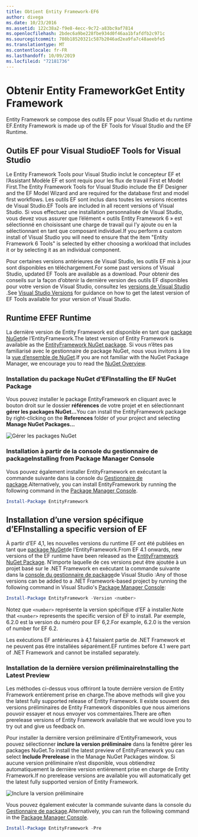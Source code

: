 ```yaml
---
title: Obtient Entity Framework-EF6
author: divega
ms.date: 10/23/2016
ms.assetid: 122c38a2-f9e8-4ecc-9c72-a83bc9af7814
ms.openlocfilehash: 2bdec6a9be228fbe934d0f46aa1bfafdfb2c971c
ms.sourcegitcommit: 708b18520321c587b2046ad2ea9fa7c48aeebfe5
ms.translationtype: MT
ms.contentlocale: fr-FR
ms.lasthandoff: 10/09/2019
ms.locfileid: "72181736"
---
```

# <a name="get-entity-framework"></a><span data-ttu-id="62edc-102">Obtenir Entity Framework</span><span class="sxs-lookup"><span data-stu-id="62edc-102">Get Entity Framework</span></span>
<span data-ttu-id="62edc-103">Entity Framework se compose des outils EF pour Visual Studio et du runtime EF.</span><span class="sxs-lookup"><span data-stu-id="62edc-103">Entity Framework is made up of the EF Tools for Visual Studio and the EF Runtime.</span></span>

## <a name="ef-tools-for-visual-studio"></a><span data-ttu-id="62edc-104">Outils EF pour Visual Studio</span><span class="sxs-lookup"><span data-stu-id="62edc-104">EF Tools for Visual Studio</span></span>

<span data-ttu-id="62edc-105">Le Entity Framework Tools pour Visual Studio inclut le concepteur EF et l’Assistant Modèle EF et sont requis pour les flux de travail First et Model First.</span><span class="sxs-lookup"><span data-stu-id="62edc-105">The Entity Framework Tools for Visual Studio include the EF Designer and the EF Model Wizard and are required for the database first and model first workflows.</span></span> <span data-ttu-id="62edc-106">Les outils EF sont inclus dans toutes les versions récentes de Visual Studio.</span><span class="sxs-lookup"><span data-stu-id="62edc-106">EF Tools are included in all recent versions of Visual Studio.</span></span> <span data-ttu-id="62edc-107">Si vous effectuez une installation personnalisée de Visual Studio, vous devez vous assurer que l’élément « outils Entity Framework 6 » est sélectionné en choisissant une charge de travail qui l’y ajoute ou en la sélectionnant en tant que composant individuel.</span><span class="sxs-lookup"><span data-stu-id="62edc-107">If you perform a custom install of Visual Studio you will need to ensure that the item "Entity Framework 6 Tools" is selected by either choosing a workload that includes it or by selecting it as an individual component.</span></span>

<span data-ttu-id="62edc-108">Pour certaines versions antérieures de Visual Studio, les outils EF mis à jour sont disponibles en téléchargement.</span><span class="sxs-lookup"><span data-stu-id="62edc-108">For some past versions of Visual Studio, updated EF Tools are available as a download.</span></span> <span data-ttu-id="62edc-109">Pour obtenir des conseils sur la façon d’obtenir la dernière version des outils EF disponibles pour votre version de Visual Studio, consultez les [versions de Visual Studio](~/ef6/what-is-new/visual-studio.md) .</span><span class="sxs-lookup"><span data-stu-id="62edc-109">See [Visual Studio Versions](~/ef6/what-is-new/visual-studio.md) for guidance on how to get the latest version of EF Tools available for your version of Visual Studio.</span></span>

## <a name="ef-runtime"></a><span data-ttu-id="62edc-110">Runtime EF</span><span class="sxs-lookup"><span data-stu-id="62edc-110">EF Runtime</span></span>

<span data-ttu-id="62edc-111">La dernière version de Entity Framework est disponible en tant que [package NuGet](https://nuget.org/packages/EntityFramework/)de l’EntityFramework.</span><span class="sxs-lookup"><span data-stu-id="62edc-111">The latest version of Entity Framework is available as the [EntityFramework NuGet package](https://nuget.org/packages/EntityFramework/).</span></span> <span data-ttu-id="62edc-112">Si vous n’êtes pas familiarisé avec le gestionnaire de package NuGet, nous vous invitons à lire la [vue d’ensemble de NuGet](https://docs.microsoft.com/nuget/consume-packages/overview-and-workflow).</span><span class="sxs-lookup"><span data-stu-id="62edc-112">If you are not familiar with the NuGet Package Manager, we encourage you to read the [NuGet Overview](https://docs.microsoft.com/nuget/consume-packages/overview-and-workflow).</span></span>

### <a name="installing-the-ef-nuget-package"></a><span data-ttu-id="62edc-113">Installation du package NuGet d’EF</span><span class="sxs-lookup"><span data-stu-id="62edc-113">Installing the EF NuGet Package</span></span>

<span data-ttu-id="62edc-114">Vous pouvez installer le package EntityFramework en cliquant avec le bouton droit sur le dossier **références** de votre projet et en sélectionnant **gérer les packages NuGet...**</span><span class="sxs-lookup"><span data-stu-id="62edc-114">You can install the EntityFramework package by right-clicking on the **References** folder of your project and selecting **Manage NuGet Packages…**</span></span>

![Gérer les packages NuGet](~/ef6/media/managenugetpackages.png)

### <a name="installing-from-package-manager-console"></a><span data-ttu-id="62edc-116">Installation à partir de la console du gestionnaire de package</span><span class="sxs-lookup"><span data-stu-id="62edc-116">Installing from Package Manager Console</span></span>

<span data-ttu-id="62edc-117">Vous pouvez également installer EntityFramework en exécutant la commande suivante dans la console du [Gestionnaire de package](https://docs.nuget.org/docs/start-here/using-the-package-manager-console).</span><span class="sxs-lookup"><span data-stu-id="62edc-117">Alternatively, you can install EntityFramework by running the following command in the [Package Manager Console](https://docs.nuget.org/docs/start-here/using-the-package-manager-console).</span></span>

``` powershell
Install-Package EntityFramework
```

## <a name="installing-a-specific-version-of-ef"></a><span data-ttu-id="62edc-118">Installation d’une version spécifique d’EF</span><span class="sxs-lookup"><span data-stu-id="62edc-118">Installing a specific version of EF</span></span>

<span data-ttu-id="62edc-119">À partir d’EF 4,1, les nouvelles versions du runtime EF ont été publiées en tant que [package NuGet](https://www.nuget.org/packages/EntityFramework/)de l’EntityFramework.</span><span class="sxs-lookup"><span data-stu-id="62edc-119">From EF 4.1 onwards, new versions of the EF runtime have been released as the [EntityFramework NuGet Package](https://www.nuget.org/packages/EntityFramework/).</span></span> <span data-ttu-id="62edc-120">N’importe laquelle de ces versions peut être ajoutée à un projet basé sur le .NET Framework en exécutant la commande suivante dans la [console du gestionnaire de package](https://docs.nuget.org/docs/start-here/using-the-package-manager-console)de Visual Studio :</span><span class="sxs-lookup"><span data-stu-id="62edc-120">Any of those versions can be added to a .NET Framework-based project by running the following command in Visual Studio's [Package Manager Console](https://docs.nuget.org/docs/start-here/using-the-package-manager-console):</span></span>

``` powershell
Install-Package EntityFramework -Version <number>
```

<span data-ttu-id="62edc-121">Notez que `<number>` représente la version spécifique d’EF à installer.</span><span class="sxs-lookup"><span data-stu-id="62edc-121">Note that `<number>` represents the specific version of EF to install.</span></span> <span data-ttu-id="62edc-122">Par exemple, 6.2.0 est la version du numéro pour EF 6,2.</span><span class="sxs-lookup"><span data-stu-id="62edc-122">For example, 6.2.0 is the version of number for EF 6.2.</span></span>   

<span data-ttu-id="62edc-123">Les exécutions EF antérieures à 4,1 faisaient partie de .NET Framework et ne peuvent pas être installées séparément.</span><span class="sxs-lookup"><span data-stu-id="62edc-123">EF runtimes before 4.1 were part of .NET Framework and cannot be installed separately.</span></span>

### <a name="installing-the-latest-preview"></a><span data-ttu-id="62edc-124">Installation de la dernière version préliminaire</span><span class="sxs-lookup"><span data-stu-id="62edc-124">Installing the Latest Preview</span></span>

<span data-ttu-id="62edc-125">Les méthodes ci-dessus vous offriront la toute dernière version de Entity Framework entièrement prise en charge.</span><span class="sxs-lookup"><span data-stu-id="62edc-125">The above methods will give you the latest fully supported release of Entity Framework.</span></span> <span data-ttu-id="62edc-126">Il existe souvent des versions préliminaires de Entity Framework disponibles que nous aimerions pouvoir essayer et nous envoyer vos commentaires.</span><span class="sxs-lookup"><span data-stu-id="62edc-126">There are often prerelease versions of Entity Framework available that we would love you to try out and give us feedback on.</span></span>

<span data-ttu-id="62edc-127">Pour installer la dernière version préliminaire d’EntityFramework, vous pouvez sélectionner **inclure la version préliminaire** dans la fenêtre gérer les packages NuGet.</span><span class="sxs-lookup"><span data-stu-id="62edc-127">To install the latest preview of EntityFramework you can select **Include Prerelease** in the Manage NuGet Packages window.</span></span> <span data-ttu-id="62edc-128">Si aucune version préliminaire n’est disponible, vous obtiendrez automatiquement la dernière version entièrement prise en charge de Entity Framework.</span><span class="sxs-lookup"><span data-stu-id="62edc-128">If no prerelease versions are available you will automatically get the latest fully supported version of Entity Framework.</span></span>

![Inclure la version préliminaire](~/ef6/media/includeprerelease.png)

<span data-ttu-id="62edc-130">Vous pouvez également exécuter la commande suivante dans la console du [Gestionnaire de package](https://docs.nuget.org/docs/start-here/using-the-package-manager-console).</span><span class="sxs-lookup"><span data-stu-id="62edc-130">Alternatively, you can run the following command in the [Package Manager Console](https://docs.nuget.org/docs/start-here/using-the-package-manager-console).</span></span>

``` powershell
Install-Package EntityFramework -Pre
```
